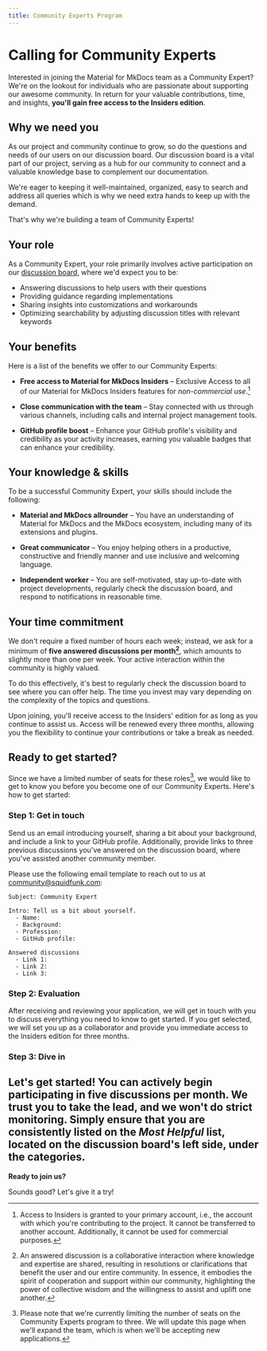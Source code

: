 ```yaml
---
title: Community Experts Program
---
```


# Calling for Community Experts

Interested in joining the Material for MkDocs team as a Community Expert?
We're on the lookout for individuals who are passionate about supporting our
awesome community. In return for your valuable contributions, time, and
insights, __you'll gain free access to the Insiders edition__.

## Why we need you

As our project and community continue to grow, so do the questions and needs of
our users on our discussion board. Our discussion board is a vital part of our
project, serving as a hub for our community to connect and a valuable knowledge
base to complement our documentation.

We're eager to keeping it well-maintained, organized, easy to search and address
all queries which is why we need extra hands to keep up with the demand.

That's why we're building a team of Community Experts!

## Your role

As a Community Expert, your role primarily involves active participation on
our [discussion board], where we'd expect you to be:

- Answering discussions to help users with their questions
- Providing guidance regarding implementations
- Sharing insights into customizations and workarounds
- Optimizing searchability by adjusting discussion titles with relevant keywords

## Your benefits

Here is a list of the benefits we offer to our Community Experts:

-   __Free access to Material for MkDocs Insiders__ – Exclusive Access to all of
    our Material for MkDocs Insiders features for _non-commercial use_.[^1]

-   __Close communication with the team__ – Stay connected with us through various
    channels, including calls and internal project management tools.

-   __GitHub profile boost__ – Enhance your GitHub profile's visibility and
    credibility as your activity increases, earning you valuable badges that can
    enhance your credibility.

  [^1]:
    Access to Insiders is granted to your primary account, i.e., the account
    with which you're contributing to the project. It cannot be transferred to
    another account. Additionally, it cannot be used for commercial purposes.

## Your knowledge & skills

To be a successful Community Expert, your skills should include the following:

-   __Material and MkDocs allrounder__ – You have an understanding of Material
    for MkDocs and the MkDocs ecosystem, including many of its extensions and
    plugins.

-   __Great communicator__ – You enjoy helping others in a productive,
    constructive and friendly manner and use inclusive and welcoming language.

-   __Independent worker__ – You are self-motivated, stay up-to-date with
    project developments, regularly check the discussion board, and respond to
    notifications in reasonable time.

  [discussion board]: https://github.com/arshiacomplus/docs/discussions
  [documentation]: https://squidfunk.github.io/mkdocs-material/
  [contribution guides]: ../contributing/index.md

## Your time commitment

We don't require a fixed number of hours each week; instead, we ask for a
minimum of __five answered discussions per month[^2]__, which amounts to
slightly more than one per week. Your active interaction within the community is
highly valued.

To do this effectively, it's best to regularly check the discussion board to see
where you can offer help. The time you invest may vary depending on the
complexity of the topics and questions.

Upon joining, you'll receive access to the Insiders' edition for as long as you
continue to assist us. Access will be renewed every three months, allowing you
the flexibility to continue your contributions or take a break as needed.

  [^2]:
    An answered discussion is a collaborative interaction where knowledge and
    expertise are shared, resulting in resolutions or clarifications that benefit
    the user and our entire community. In essence, it embodies the spirit of
    cooperation and support within our community, highlighting the power of
    collective wisdom and the willingness to assist and uplift one another.

## Ready to get started?

Since we have a limited number of seats for these roles[^3], we would like to
get to know you before you become one of our Community Experts. Here's how to
get started:

  [^3]:
    Please note that we're currently limiting the number of seats on the
    Community Experts program to three. We will update this page when we'll
    expand the team, which is when we'll be accepting new applications.

### Step 1: Get in touch

Send us an email introducing yourself, sharing a bit about your background, and
include a link to your GitHub profile. Additionally, provide links to three
previous discussions you've answered on the discussion board, where you've
assisted another community member.

Please use the following email template to reach out to us at
community@squidfunk.com:

```
Subject: Community Expert

Intro: Tell us a bit about yourself.
  - Name:
  - Background:
  - Profession:
  - GitHub profile:

Answered discussions
  - Link 1:
  - Link 2:
  - Link 3:
```

### Step 2: Evaluation

After receiving and reviewing your application, we will get in touch with you
to discuss everything you need to know to get started. If you get selected, we
will set you up as a collaborator and provide you immediate access to the
Insiders edition for three months.

### Step 3: Dive in

Let's get started! You can actively begin participating in five discussions per
month. We trust you to take the lead, and we won't do strict monitoring. Simply
ensure that you are consistently listed on the _Most Helpful_ list, located on
the discussion board's left side, under the categories.
---

__Ready to join us?__

Sounds good? Let's give it a try!
